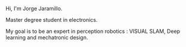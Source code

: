 Hi, I'm Jorge Jaramillo.

Master degree student in electronics.

My goal is to be an expert in perception robotics : VISUAL SLAM, Deep learning and mechatronic design.
